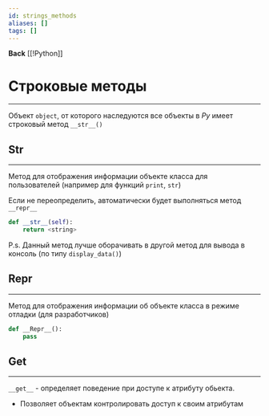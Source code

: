```yaml
---
id: strings_methods
aliases: []
tags: []
---
```

**Back**
    [[!Python]]

# Строковые методы
---
Объект `object`, от которого наследуются все объекты в *Py* имеет строковый метод `__str__()`

## Str
---
Метод для отображения информации объекте класса для пользователей (например для функций `print`, `str`)

Если не переопределить, автоматически будет выполняться метод `__repr__`

```python
def __str__(self):
    return <string>
```
P.s. Данный метод лучше оборачивать в другой метод для вывода в консоль (по типу `display_data()`)


## Repr
---
Метод для отображения информации об объекте класса в режиме отладки (для разработчиков)
```python
def __Repr__():
    pass
```


## Get
---
`__get__` - определяет поведение при доступе к атрибуту обьекта.
- Позволяет объектам контролировать доступ к своим атрибутам
